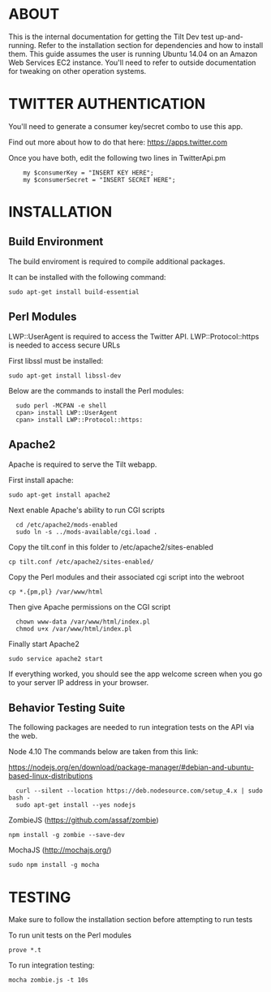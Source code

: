 # ABOUT
This is the internal documentation for getting the Tilt Dev test
up-and-running. Refer to the installation section for dependencies and how to
install them. This guide assumes the user is running Ubuntu 14.04 on an Amazon
Web Services EC2 instance. You'll need to refer to outside documentation for
tweaking on other operation systems.

# TWITTER AUTHENTICATION

You'll need to generate a consumer key/secret combo to use this app. 

Find out more about how to do that here:
  https://apps.twitter.com

Once you have both, edit the following two lines in TwitterApi.pm

```
    my $consumerKey = "INSERT KEY HERE";
    my $consumerSecret = "INSERT SECRET HERE";
```

# INSTALLATION

## Build Environment

The build enviroment is required to compile additional packages. 

It can be installed with the following command:

  `sudo apt-get install build-essential`

## Perl Modules

LWP::UserAgent is required to access the Twitter API. LWP::Protocol::https is
needed to access secure URLs

First libssl must be installed:

  `sudo apt-get install libssl-dev`

Below are the commands to install the Perl modules:

```
  sudo perl -MCPAN -e shell
  cpan> install LWP::UserAgent
  cpan> install LWP::Protocol::https:
```

## Apache2

Apache is required to serve the Tilt webapp. 

First install apache:
  
  `sudo apt-get install apache2`

Next enable Apache's ability to run CGI scripts

```
  cd /etc/apache2/mods-enabled
  sudo ln -s ../mods-available/cgi.load .
```

Copy the tilt.conf in this folder to /etc/apache2/sites-enabled

  `cp tilt.conf /etc/apache2/sites-enabled/`

Copy the Perl modules and their associated cgi script into the webroot
 
  `cp *.{pm,pl} /var/www/html`

Then give Apache permissions on the CGI script

```
  chown www-data /var/www/html/index.pl
  chmod u+x /var/www/html/index.pl
```

Finally start Apache2

  `sudo service apache2 start`

If everything worked, you should see the app welcome screen when you go to
your server IP address in your browser.

## Behavior Testing Suite

The following packages are needed to run integration tests on the API via the web.

Node 4.10 
The commands below are taken from this link:

  https://nodejs.org/en/download/package-manager/#debian-and-ubuntu-based-linux-distributions

```
  curl --silent --location https://deb.nodesource.com/setup_4.x | sudo bash -
  sudo apt-get install --yes nodejs
```
  
ZombieJS (https://github.com/assaf/zombie)

  `npm install -g zombie --save-dev`

MochaJS (http://mochajs.org/)

  `sudo npm install -g mocha`

# TESTING
Make sure to follow the installation section before attempting to run tests

To run unit tests on the Perl modules

  `prove *.t`

To run integration testing:

  `mocha zombie.js -t 10s`


